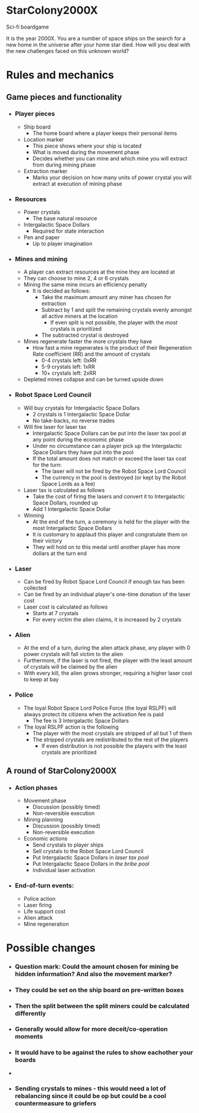 # StarColony2000X
Sci-fi boardgame 

It is the year 2000X. You are a number of space ships on the search for a new home in the universe after your home star died. How will you deal with the new challenges faced on this unknown world?


# Rules and mechanics

Game pieces and functionality
----

- ### Player pieces
    - Ship board
        - The home board where a player keeps their personal items
    - Location marker
        - This piece shows where your ship is located
        - What is moved during the movement phase
        - Decides whether you can mine and which mine you will extract from during mining phase
    - Extraction marker
        - Marks your decision on how many units of power crystal you will extract at execution of mining phase
- ### Resources
    - Power crystals
      - The base natural resource
    - Intergalactic Space Dollars
      - Required for state interaction
    - Pen and paper
      - Up to player imagination
- ### Mines and mining
    - A player can extract resources at the mine they are located at
    - They can choose to mine 2, 4 or 6 crystals
    - Mining the same mine incurs an efficiency penalty
      - It is decided as follows:
        - Take the maximum amount any miner has chosen for extraction
        - Subtract by 1 and split the remaining crystals evenly amongst all active miners at the location
            - If even split is not possible, the player with the *most* crystals is prioritized
        - The subtracted crystal is destroyed
    - Mines regenerate faster the more crystals they have
      - How fast a mine regenerates is the product of their Regeneration Rate coefficient (RR) and the amount of crystals 
        - 0-4 crystals left: 0xRR
        - 5-9 crystals left: 1xRR
        - 10+ crystals left: 2xRR
    - Depleted mines collapse and can be turned upside down
- ### Robot Space Lord Council
    - Will buy crystals for Intergalactic Space Dollars
      - 2 crystals is 1 Intergalactic Space Dollar
      - No take-backs, no reverse trades
    - Will fire laser for laser tax
      - Intergalactic Space Dollars can be put into the laser tax pool at any point during the economic phase
      - Under no circumstance can a player pick up the Intergalactic Space Dollars they have put into the pool
      - If the total amount does not match or exceed the laser tax cost for the turn:
        - The laser will not be fired by the Robot Space Lord Council
        - The currency in the pool is destroyed (or kept by the Robot Space Lords as a fee)
    - Laser tax is calculated as follows
      - Take the cost of firing the lasers and convert it to Intergalactic Space Dollars, rounded up
      - Add 1 Intergalactic Space Dollar
    - Winning
      - At the end of the turn, a ceremony is held for the player with the most Intergalactic Space Dollars
      - It is customary to applaud this player and congratulate them on their victory
      - They will hold on to this medal until another player has more dollars at the turn end
- ### Laser
    - Can be fired by Robot Space Lord Council if enough tax has been collected
    - Can be fired by an individual player's one-time donation of the laser cost
    - Laser cost is calculated as follows
      - Starts at 7 crystals
      - For every victim the alien claims, it is increased by 2 crystals
- ### Alien
    - At the end of a turn, during the alien attack phase, any player with 0 power crystals will fall victim to the alien
    - Furthermore, if the laser is not fired, the player with the least amount of crystals will be claimed by the alien
    - With every kill, the alien grows stronger, requiring a higher laser cost to keep at bay
- ### Police
    - The loyal Robot Space Lord Police Force (the loyal RSLPF) will always protect its citizens when the activation fee is paid
      - The fee is 3 Intergalactic Space Dollars
    - The loyal RSLPF action is the following
      - The player with the most crystals are stripped of all but 1 of them
      - The stripped crystals are redistributed to the rest of the players
        - If even distribution is not possible the players with the least crystals are prioritized

A round of StarColony2000X
----
- ### Action phases
    - Movement phase
      - Discussion (possibly timed)
      - Non-reversible execution
    - Mining planning 
      - Discussion (possibly timed)
      - Non-reversible execution
    - Economic actions
        - Send crystals to player ships
        - Sell crystals to the Robot Space Lord Council
        - Put Intergalactic Space Dollars in *laser tax pool*
        - Put Intergalactic Space Dollars in *the bribe pool*
        - Individual laser activation
- ### End-of-turn events:
    - Police action
    - Laser firing
    - Life support cost
    - Alien attack
    - Mine regeneration


# Possible changes

- ### Question mark: Could the amount chosen for mining be hidden information? And also the movement marker?
- ### They could be set on the ship board on pre-written boxes
- ### Then the split between the split miners could be calculated differently
- ### Generally would allow for more deceit/co-operation moments
- ### It would have to be against the rules to show eachother your boards
-
- ### Sending crystals to mines - this would need a lot of rebalancing since it could be op but could be a cool countermeasure to griefers
